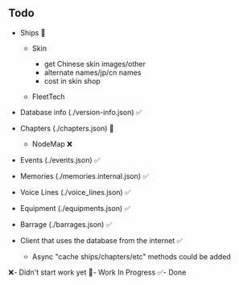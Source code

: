 ## Todo

* Ships 📝

  * Skin
    * get Chinese skin images/other
    * alternate names/jp/cn names
    * cost in skin shop 

  * FleetTech
* Database info (./version-info.json) ✅
* Chapters (./chapters.json) 📝
  * NodeMap ❌
* Events (./events.json) ✅
* Memories (./memories.internal.json) ✅
* Voice Lines (./voice_lines.json) ✅
* Equipment (./equipments.json) ✅
* Barrage (./barrages.json) ✅
* Client that uses the database from the internet ✅
  * Async "cache ships/chapters/etc" methods could be added 



❌- Didn't start work yet
📝- Work In Progress
✅- Done